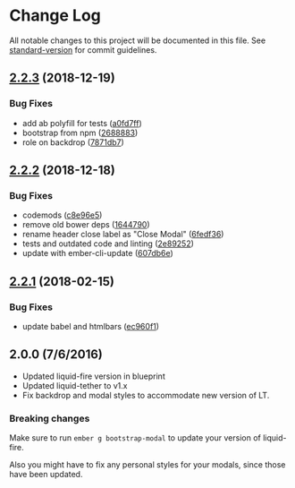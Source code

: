 # Change Log

All notable changes to this project will be documented in this file. See [standard-version](https://github.com/conventional-changelog/standard-version) for commit guidelines.

<a name="2.2.3"></a>
## [2.2.3](https://github.com/knownasilya/bootstrap-modal/compare/v2.2.2...v2.2.3) (2018-12-19)


### Bug Fixes

* add ab polyfill for tests ([a0fd7ff](https://github.com/knownasilya/bootstrap-modal/commit/a0fd7ff))
* bootstrap from npm ([2688883](https://github.com/knownasilya/bootstrap-modal/commit/2688883))
* role on backdrop ([7871db7](https://github.com/knownasilya/bootstrap-modal/commit/7871db7))



<a name="2.2.2"></a>
## [2.2.2](https://github.com/knownasilya/bootstrap-modal/compare/v2.2.1...v2.2.2) (2018-12-18)


### Bug Fixes

* codemods ([c8e96e5](https://github.com/knownasilya/bootstrap-modal/commit/c8e96e5))
* remove old bower deps ([1644790](https://github.com/knownasilya/bootstrap-modal/commit/1644790))
* rename header close label as "Close Modal" ([6fedf36](https://github.com/knownasilya/bootstrap-modal/commit/6fedf36))
* tests and outdated code and linting ([2e89252](https://github.com/knownasilya/bootstrap-modal/commit/2e89252))
* update with ember-cli-update ([607db6e](https://github.com/knownasilya/bootstrap-modal/commit/607db6e))



<a name="2.2.1"></a>
## [2.2.1](https://github.com/knownasilya/bootstrap-modal/compare/v2.2.0...v2.2.1) (2018-02-15)


### Bug Fixes

* update babel and htmlbars ([ec960f1](https://github.com/knownasilya/bootstrap-modal/commit/ec960f1))



## 2.0.0 (7/6/2016)

- Updated liquid-fire version in blueprint
- Updated liquid-tether to v1.x
- Fix backdrop and modal styles to accommodate new version of LT.

### Breaking changes

Make sure to run `ember g bootstrap-modal` to update your version
of liquid-fire.

Also you might have to fix any personal styles for your modals,
since those have been updated.
